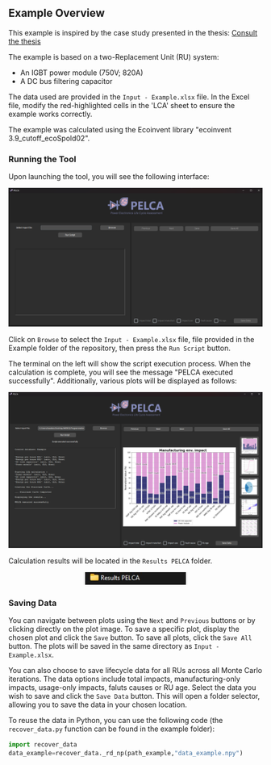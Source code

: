 ## Example Overview

This example is inspired by the case study presented in the thesis:
[Consult the thesis](https://theses.hal.science/tel-04659788)

The example is based on a two-Replacement Unit (RU) system:
- An IGBT power module (750V; 820A)
- A DC bus filtering capacitor

The data used are provided in the `Input - Example.xlsx` file. In the Excel file, modify the red-highlighted cells in the 'LCA' sheet to ensure the example works correctly.

The example was calculated using the Ecoinvent library "ecoinvent 3.9_cutoff_ecoSpold02".

### Running the Tool

Upon launching the tool, you will see the following interface:

<div align="center">
    <img src="../Images/exemple2.png" width="1000"/>
</div> 

Click on `Browse` to select the `Input - Example.xlsx` file, file provided in the Example folder of the repository, then press the `Run Script` button.

The terminal on the left will show the script execution process. When the calculation is complete, you will see the message "PELCA executed successfully". Additionally, various plots will be displayed as follows:

<div align="center">
    <img src="../Images/exemple1.png" width="1000"/>
</div>

Calculation results will be located in the `Results PELCA` folder.

<div align="center">
    <img src="../Images/exemple3.jpg" width="200"/>
</div>


### Saving Data

You can navigate between plots using the `Next` and `Previous` buttons or by clicking directly on the plot image. To save a specific plot, display the chosen plot and click the `Save` button. To save all plots, click the `Save All` button. The plots will be saved in the same directory as `Input - Example.xlsx`.

You can also choose to save lifecycle data for all RUs across all Monte Carlo iterations. The data options include total impacts, manufacturing-only impacts, usage-only impacts, faluts causes or RU age. Select the data you wish to save and click the `Save Data` button. This will open a folder selector, allowing you to save the data in your chosen location.

To reuse the data in Python, you can use the following code (the `recover_data.py` function can be found in the example folder):

```python
import recover_data
data_example=recover_data._rd_np(path_example,"data_example.npy")
```
